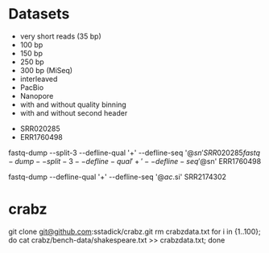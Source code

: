 # Datasets

- very short reads (35 bp)
- 100 bp
- 150 bp
- 250 bp
- 300 bp (MiSeq)
- interleaved
- PacBio
- Nanopore
- with and without quality binning
- with and without second header


* SRR020285
* ERR1760498



fastq-dump --split-3 --defline-qual '+' --defline-seq '@$sn' SRR020285
fastq-dump --split-3 --defline-qual '+' --defline-seq '@$sn' ERR1760498






fastq-dump --defline-qual '+' --defline-seq '@$ac.$si' SRR2174302


# crabz

git clone git@github.com:sstadick/crabz.git
rm crabzdata.txt
for i in {1..100}; do cat crabz/bench-data/shakespeare.txt >> crabzdata.txt; done
